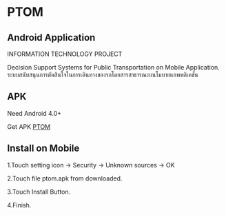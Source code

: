 # PTOM

<h2>Android Application</h2>
<p>INFORMATION TECHNOLOGY PROJECT </p>
<p>
Decision Support Systems for Public Transportation on Mobile Application.<br>
ระบบสนับสนุนการตัดสินใจในการเดินทางของรถโดยสารสาธารณะบนโมบายแอพพลิเคชั่น
</p>
<h2>APK</h2>
<p>Need Android 4.0+</p>
<p>Get APK <a href="https://raw.githubusercontent.com/prongbang/ptom/master/ptom.apk">PTOM</a></p>
<h2>Install on Mobile</h2>
<p>1.Touch setting icon -> Security -> Unknown sources -> OK</p>
<p>2.Touch file ptom.apk from downloaded.</p>
<p>3.Touch Install Button.</p>
<p>4.Finish.</p>
